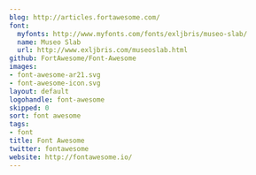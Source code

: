 ```yaml
---
blog: http://articles.fortawesome.com/
font:
  myfonts: http://www.myfonts.com/fonts/exljbris/museo-slab/
  name: Museo Slab
  url: http://www.exljbris.com/museoslab.html
github: FortAwesome/Font-Awesome
images:
- font-awesome-ar21.svg
- font-awesome-icon.svg
layout: default
logohandle: font-awesome
skipped: 0
sort: font awesome
tags:
- font
title: Font Awesome
twitter: fontawesome
website: http://fontawesome.io/
---
```

